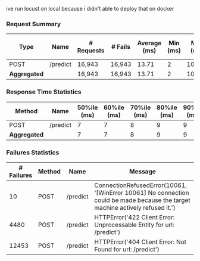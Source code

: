 ive run locust on local because i didn't able to deploy that on docker

### Request Summary

| Type | Name     | # Requests | # Fails | Average (ms) | Min (ms) | Max (ms) | Average size (bytes) | RPS  | Failures/s |
|-------|----------|------------|---------|--------------|----------|----------|---------------------|------|------------|
| POST  | /predict | 16,943     | 16,943  | 13.71        | 2        | 10,279   | 69.85               | 4.85 | 4.85       |
| **Aggregated** |          | 16,943     | 16,943  | 13.71        | 2        | 10,279   | 69.85               | 4.85 | 4.85       |

### Response Time Statistics

| Method | Name     | 50%ile (ms) | 60%ile (ms) | 70%ile (ms) | 80%ile (ms) | 90%ile (ms) | 95%ile (ms) | 99%ile (ms) | 100%ile (ms) |
|--------|----------|-------------|-------------|-------------|-------------|-------------|-------------|-------------|--------------|
| POST   | /predict | 7           | 7           | 8           | 9           | 9           | 10          | 13          | 10,000       |
| **Aggregated** |          | 7           | 7           | 8           | 9           | 9           | 10          | 13          | 10,000       |

### Failures Statistics

| # Failures | Method | Name     | Message                                                                                         |
|------------|--------|----------|------------------------------------------------------------------------------------------------|
| 10         | POST   | /predict | ConnectionRefusedError(10061, '[WinError 10061] No connection could be made because the target machine actively refused it.') |
| 4480       | POST   | /predict | HTTPError('422 Client Error: Unprocessable Entity for url: /predict')                          |
| 12453      | POST   | /predict | HTTPError('404 Client Error: Not Found for url: /predict')                                    |

